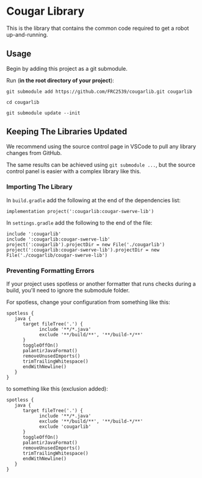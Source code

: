 # Cougar Library

This is the library that contains the common code required to get a robot up-and-running. 

## Usage

Begin by adding this project as a git submodule.

Run (**in the root directory of your project**):

```
git submodule add https://github.com/FRC2539/cougarlib.git cougarlib

cd cougarlib

git submodule update --init
```

## Keeping The Libraries Updated
We recommend using the source control page in VSCode to pull any library changes from GitHub. 

The same results can be achieved using `git submodule ...`, but the source control panel is easier with a complex library like this.

### Importing The Library

In `build.gradle` add the following at the end of the dependencies list:

```
implementation project(':cougarlib:cougar-swerve-lib')
```

In `settings.gradle` add the following to the end of the file:

```
include ':cougarlib'
include ':cougarlib:cougar-swerve-lib'
project(':cougarlib').projectDir = new File('./cougarlib')
project(':cougarlib:cougar-swerve-lib').projectDir = new File('./cougarlib/cougar-swerve-lib')
```

### Preventing Formatting Errors

If your project uses spotless or another formatter that runs checks during a build, you'll need to ignore the submodule folder.

For spotless, change your configuration from something like this:

```
spotless {
   java {
      target fileTree('.') {
            include '**/*.java'
            exclude '**/build/**', '**/build-*/**'
      }
      toggleOffOn()
      palantirJavaFormat()
      removeUnusedImports()
      trimTrailingWhitespace()
      endWithNewline()
   }
}
```

to something like this (exclusion added):

```
spotless {
   java {
      target fileTree('.') {
            include '**/*.java'
            exclude '**/build/**', '**/build-*/**'
            exclude 'cougarlib'
      }
      toggleOffOn()
      palantirJavaFormat()
      removeUnusedImports()
      trimTrailingWhitespace()
      endWithNewline()
   }
}
```